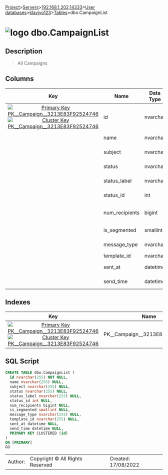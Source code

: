 [Project](../../../../../startpage.md)>[Servers](../../../../Servers.md)>[192.168.1.202,14333](../../../192.168.1.202,14333.md)>[User databases](../../UserDatabases.md)>[klaviyo123](../klaviyo123.md)>[Tables](Tables.md)>dbo.CampaignList


# ![logo](../../../../../Images/table64.svg) dbo.CampaignList

## <a name="#Description"></a>Description
> All Campaigns
## <a name="#Columns"></a>Columns
|Key|Name|Data Type|Length|Precision|Scale|Not Null|Identity|Rule|Default|Computed|Persisted|Description|
|:---:|---|---|---|---|---|---|---|---|---|---|---|---|
|[![Primary Key PK__Campaign__3213E83F92524746](../../../../../Images/primarykey.svg)](#Indexes)[![Cluster Key PK__Campaign__3213E83F92524746](../../../../../Images/Cluster.svg)](#Indexes)|id|nvarchar|255|0|0|True||||False|False|Campaign ID|
||name|nvarchar|255|0|0|False||||False|False|Campaign Name|
||subject|nvarchar|255|0|0|False||||False|False|Campaign Subject|
||status|nvarchar|255|0|0|False||||False|False|Campaign Status|
||status_label|nvarchar|255|0|0|False||||False|False|Campaign Status Label|
||status_id|int|4|10|0|False||||False|False|Campaign Status ID|
||num_recipients|bigint|8|19|0|False||||False|False|Total Number of Recipients|
||is_segmented|smallint|2|5|0|False||||False|False|Is Campaign Segmented?|
||message_type|nvarchar|255|0|0|False||||False|False|Message Type|
||template_id|nvarchar|255|0|0|False||||False|False|Template ID|
||sent_at|datetime|8|23|3|False||||False|False|Datetime Sent at|
||send_time|datetime|8|23|3|False||||False|False|Send Datetime|

## <a name="#Indexes"></a>Indexes
|Key|Name|Columns|Unique|Type|Description|
|:---:|---|---|---|---|---|
|[![Primary Key PK__Campaign__3213E83F92524746](../../../../../Images/primarykey.svg)](#Indexes)[![Cluster Key PK__Campaign__3213E83F92524746](../../../../../Images/Cluster.svg)](#Indexes)|PK__Campaign__3213E83F92524746|id|True|||

## <a name="#SqlScript"></a>SQL Script
```SQL
CREATE TABLE dbo.CampaignList (
  id nvarchar(255) NOT NULL,
  name nvarchar(255) NULL,
  subject nvarchar(255) NULL,
  status nvarchar(255) NULL,
  status_label nvarchar(255) NULL,
  status_id int NULL,
  num_recipients bigint NULL,
  is_segmented smallint NULL,
  message_type nvarchar(255) NULL,
  template_id nvarchar(255) NULL,
  sent_at datetime NULL,
  send_time datetime NULL,
  PRIMARY KEY CLUSTERED (id)
)
ON [PRIMARY]
GO
```

||||
|---|---|---|
|Author: |Copyright © All Rights Reserved|Created: 17/08/2022|